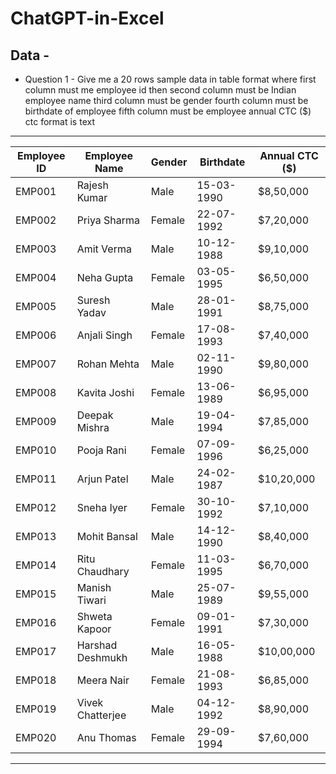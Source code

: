 # ChatGPT-in-Excel
## Data - 
* Question 1 -
 Give me a 20 rows sample data in table format where first column
 must me employee id then second column must be Indian
 employee name third column must be gender fourth column must
 be birthdate of employee fifth column must be employee annual
 CTC ($) ctc format is text
 ---
| Employee ID | Employee Name    | Gender | Birthdate  | Annual CTC (\$) |
| ----------- | ---------------- | ------ | ---------- | --------------- |
| EMP001      | Rajesh Kumar     | Male   | 15-03-1990 | \$8,50,000      |
| EMP002      | Priya Sharma     | Female | 22-07-1992 | \$7,20,000      |
| EMP003      | Amit Verma       | Male   | 10-12-1988 | \$9,10,000      |
| EMP004      | Neha Gupta       | Female | 03-05-1995 | \$6,50,000      |
| EMP005      | Suresh Yadav     | Male   | 28-01-1991 | \$8,75,000      |
| EMP006      | Anjali Singh     | Female | 17-08-1993 | \$7,40,000      |
| EMP007      | Rohan Mehta      | Male   | 02-11-1990 | \$9,80,000      |
| EMP008      | Kavita Joshi     | Female | 13-06-1989 | \$6,95,000      |
| EMP009      | Deepak Mishra    | Male   | 19-04-1994 | \$7,85,000      |
| EMP010      | Pooja Rani       | Female | 07-09-1996 | \$6,25,000      |
| EMP011      | Arjun Patel      | Male   | 24-02-1987 | \$10,20,000     |
| EMP012      | Sneha Iyer       | Female | 30-10-1992 | \$7,10,000      |
| EMP013      | Mohit Bansal     | Male   | 14-12-1990 | \$8,40,000      |
| EMP014      | Ritu Chaudhary   | Female | 11-03-1995 | \$6,70,000      |
| EMP015      | Manish Tiwari    | Male   | 25-07-1989 | \$9,55,000      |
| EMP016      | Shweta Kapoor    | Female | 09-01-1991 | \$7,30,000      |
| EMP017      | Harshad Deshmukh | Male   | 16-05-1988 | \$10,00,000     |
| EMP018      | Meera Nair       | Female | 21-08-1993 | \$6,85,000      |
| EMP019      | Vivek Chatterjee | Male   | 04-12-1992 | \$8,90,000      |
| EMP020      | Anu Thomas       | Female | 29-09-1994 | \$7,60,000      |

---


